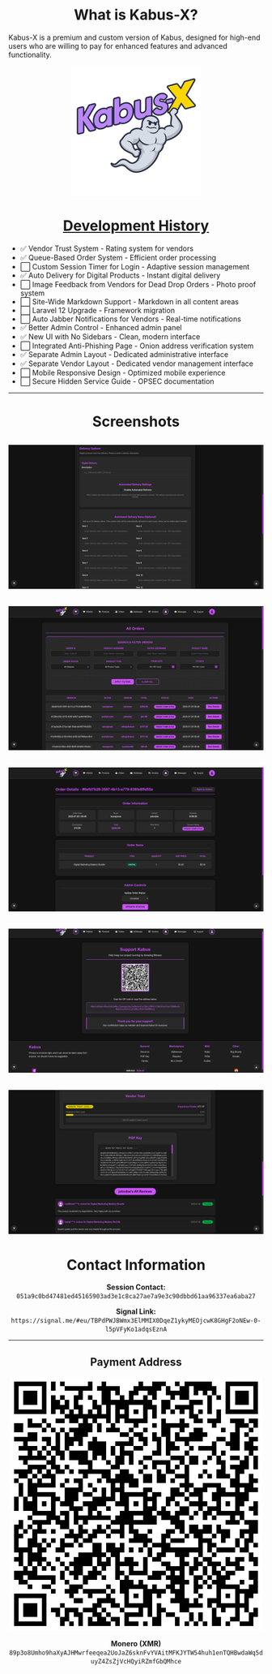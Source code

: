 <div align="center">

# What is Kabus-X?

</div>

Kabus-X is a premium and custom version of Kabus, designed for high-end users who are willing to pay for enhanced features and advanced functionality.

<div align="center">

<img src="kabus.png" alt="Kabus Logo">

# [Development History](COMMIT-HISTORY.md)

</div>

- ✅ Vendor Trust System - Rating system for vendors
- ✅ Queue-Based Order System - Efficient order processing
- ⬜ Custom Session Timer for Login - Adaptive session management
- ✅ Auto Delivery for Digital Products - Instant digital delivery
- ⬜ Image Feedback from Vendors for Dead Drop Orders - Photo proof system
- ⬜ Site-Wide Markdown Support - Markdown in all content areas
- ⬜ Laravel 12 Upgrade - Framework migration
- ⬜ Auto Jabber Notifications for Vendors - Real-time notifications
- ✅ Better Admin Control - Enhanced admin panel
- ✅ New UI with No Sidebars - Clean, modern interface
- ⬜ Integrated Anti-Phishing Page - Onion address verification system
- ✅ Separate Admin Layout - Dedicated administrative interface
- ✅ Separate Vendor Layout - Dedicated vendor management interface
- ⬜ Mobile Responsive Design - Optimized mobile experience
- ⬜ Secure Hidden Service Guide - OPSEC documentation

---

<div align="center">

# Screenshots

</div>

![Automated Delivery](images/1.png)
---
![All Orders Index Page](images/2.png)
---
![All Orders Show Page](images/3.png)
---
![Redesigned Footer and Navbar](images/4.png)
---
![Vendor Trust](images/5.png)
---

<div align="center">

# Contact Information

**Session Contact:** `051a9c0bd47481ed45165903ad3e1c8ca27ae7a9e3c90dbbd61aa96337ea6aba27`

**Signal Link:** `https://signal.me/#eu/TBPdPWJBWmx3ElMMIX0DqeZ1ykyMEOjcwK8GHgF2oNEw-0-l5pVFyKo1adqsEznA`

</div>

---

<div align="center">

## Payment Address

![Monero QR](images/monero-donate.png)

**Monero (XMR)** `89p3o8Umho9haXyAJHMwrfeeqea2UoJaZ6sknFvYVAitMFKJYTW54huh1enTQHBwdaWq5duyZ4ZsZjVcHQyiRZmfGbQMhce`

</div>
